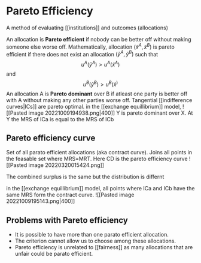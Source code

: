 # Pareto Efficiency
A method of evaluating [[institutions]] and outcomes (allocations)

An allocation is **Pareto efficient** if nobody can be better off without making someone else worse off. Mathematically, allocation $(\tilde{x}^A,\tilde{x}^B)$ is pareto efficient if there does not exist an allocation $(\tilde{y}^A,\tilde{y}^B)$ such that $$u^A(\tilde{y}^A)>u^A(\tilde{x}^A)$$ and $$u^B(\tilde{y}^B)>u^B(\tilde{x}^)$$
An allocation A is **Pareto dominant** over B if atleast one party is better off with A without making any other parties worse off. Tangential [[indifference curves|ICs]] are pareto optimal. in the [[exchange equillibrium]] model, 
![[Pasted image 20221009194938.png|400]]
Y is pareto dominant over X. At Y the MRS of ICa is equal to the MRS of ICb

## Pareto efficiency curve
Set of all parato efficient allocations (aka contract curve). Joins all points in the feasable set where MRS=MRT. Here CD is the pareto efficiency curve
![[Pasted image 20220320015424.png]]

The combined surplus is the same but the distribution is differnt

in the [[exchange equillibrium]] model, all points where ICa and ICb have the same MRS form the contract curve.
![[Pasted image 20221009195143.png|400]]


## Problems with Pareto efficiency
- It is possible to have more than one parato efficient allocation. 
- The criterion cannot allow us to choose among these allocations. 
- Pareto efficiency is unrelated to [[fairness]] as many allocations that are unfair could be parato efficient. 